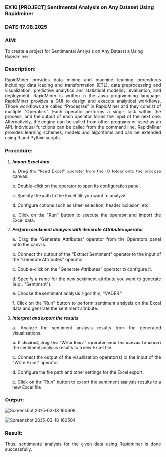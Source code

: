 ### EX10 [PROJECT] Sentimental Analysis on Any Dataset Using Rapidminer
### DATE:17.08.2025
### AIM: 
To create a project for Sentimental Analysis on Any Dataset a Using Rapidminer
### Description: 
<div align = "justify">

RapidMiner provides data mining and machine learning procedures including: data loading and transformation (ETL), data preprocessing and visualization, predictive analytics and statistical modeling, evaluation, and deployment. RapidMiner is written in the Java programming language. RapidMiner provides a GUI to design and execute analytical workflows. Those workflows are called “Processes” in RapidMiner and they consist of multiple “Operators”. Each operator performs a single task within the process, and the output of each operator forms the input of the next one. Alternatively, the engine can be called from other programs or used as an API. Individual functions can be called from the command line. RapidMiner provides learning schemes, models and algorithms and can be extended using R and Python scripts.

### Procedure:
1) ***Import Excel data***
    <p>a. Drag the "Read Excel" operator from the IO folder onto the process canvas.
    <p>b. Double-click on the operator to open its configuration panel.
    <p>c. Specify the path to the Excel file you want to analyze.
    <p>d. Configure options such as sheet selection, header inclusion, etc.
    <p>e. Click on the "Run" button to execute the operator and import the Excel data.
2) ***Perform sentiment analysis with Generate Attributes operator***
    <p>a. Drag the "Generate Attributes" operator from the Operators panel onto the canvas.
    <p>b. Connect the output of the "Extract Sentiment" operator to the input of the "Generate Attributes" operator.
    <p>c. Double-click on the "Generate Attributes" operator to configure it.
    <p>d. Specify a name for the new sentiment attribute you want to generate (e.g., "Sentiment").
    <p>e. Choose the sentiment analysis algorithm, "VADER."
    <p>f. Click on the "Run" button to perform sentiment analysis on the Excel data and generate the sentiment attribute.
3) ***Interpret and export the results***
    <p>a. Analyze the sentiment analysis results from the generated visualizations.
    <p>b. If desired, drag the "Write Excel" operator onto the canvas to export the sentiment analysis results to a new Excel file.
    <p>c. Connect the output of the visualization operator(s) to the input of the "Write Excel" operator.
    <p>d. Configure the file path and other settings for the Excel export.
    <p>e. Click on the "Run" button to export the sentiment analysis results to a new Excel file.

### Output:
![Screenshot 2025-03-18 160608](https://github.com/user-attachments/assets/45acc92f-96fd-4f46-bc0c-701d8d520c3a)

![Screenshot 2025-03-18 160504](https://github.com/user-attachments/assets/76cc9004-05fa-410c-b7e2-34af01171556)

### Result:
Thus, sentimental analysis for the given data using Rapidminer is done successfully.
